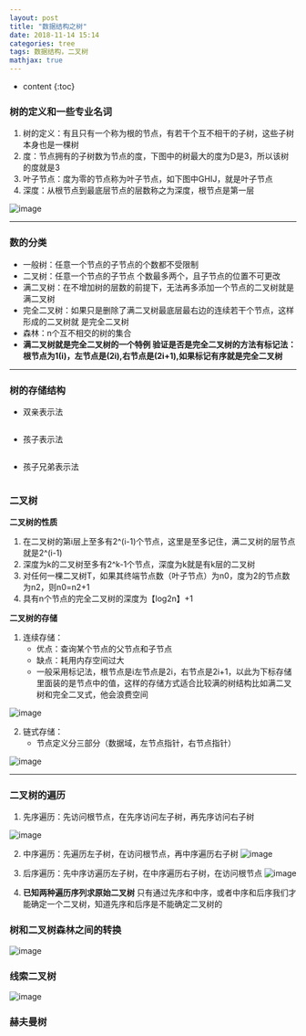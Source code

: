 ```yaml
---
layout: post
title: "数据结构之树"
date: 2018-11-14 15:14
categories: tree
tags: 数据结构，二叉树
mathjax: true
---
```

* content
{:toc}


### 树的定义和一些专业名词

1. 树的定义：有且只有一个称为根的节点，有若干个互不相干的子树，这些子树本身也是一棵树
2. 度：节点拥有的子树数为节点的度，下图中的树最大的度为D是3，所以该树的度就是3
3. 叶子节点：度为零的节点称为叶子节点，如下图中GHIJ，就是叶子节点
4. 深度：从根节点到最底层节点的层数称之为深度，根节点是第一层

![image](http://phcabd9ew.bkt.clouddn.com/%E6%A0%91%E8%8A%82%E7%82%B9%E7%9A%84%E7%B1%BB%E5%9E%8B.png)

***

### 数的分类
 -  一般树：任意一个节点的子节点的个数都不受限制
 - 二叉树：任意一个节点的子节点 个数最多两个，且子节点的位置不可更改
 - 满二叉树：在不增加树的层数的前提下，无法再多添加一个节点的二叉树就是满二叉树
 - 完全二叉树：如果只是删除了满二叉树最底层最右边的连续若干个节点，这样形成的二叉树就   是完全二叉树
 - 森林：n个互不相交的树的集合
 - **满二叉树就是完全二叉树的一个特例
 验证是否是完全二叉树的方法有标记法：根节点为1(i)，左节点是(2i),右节点是(2i+1),如果标记有序就是完全二叉树**

***
     
### 树的存储结构

- 双亲表示法
```c

```
- 孩子表示法
```c

```
- 孩子兄弟表示法
```c

```


### 二叉树

**二叉树的性质**
1. 在二叉树的第i层上至多有2^(i-1)个节点，这里是至多记住，满二叉树的层节点就是2^(i-1)
2. 深度为k的二叉树至多有2^k-1个节点，深度为k就是有k层的二叉树
3. 对任何一棵二叉树T，如果其终端节点数（叶子节点）为n0，度为2的节点数为n2，则n0=n2+1
4. 具有n个节点的完全二叉树的深度为【log2n】+1


**二叉树的存储**
1. 连续存储：
    - 优点：查询某个节点的父节点和子节点   
    - 缺点：耗用内存空间过大
    - 一般采用标记法，根节点是i左节点是2i，右节点是2i+1，以此为下标存储里面装的是节点中的值，这样的存储方式适合比较满的树结构比如满二叉树和完全二叉式，他会浪费空间

    
![image](http://phcabd9ew.bkt.clouddn.com/%E4%BA%8C%E5%8F%89%E6%A0%91%E8%BF%9E%E7%BB%AD%E5%AD%98%E5%82%A8.png)

2. 链式存储：
    - 节点定义分三部分（数据域，左节点指针，右节点指针）
     
![image](http://phcabd9ew.bkt.clouddn.com/%E4%BA%8C%E5%8F%89%E6%A0%91%E9%93%BE%E5%BC%8F%E5%AD%98%E5%82%A8.png)

***

### 二叉树的遍历
1. 先序遍历：先访问根节点，在先序访问左子树，再先序访问右子树

![image](http://phcabd9ew.bkt.clouddn.com/%E4%BA%8C%E5%8F%89%E6%A0%91%E9%81%8D%E5%8E%86%E4%B9%8B%E5%85%88%E5%BA%8F%E9%81%8D%E5%8E%86.png)

2. 中序遍历：先遍历左子树，在访问根节点，再中序遍历右子树
![image](http://phcabd9ew.bkt.clouddn.com/%E4%BA%8C%E5%8F%89%E6%A0%91%E9%81%8D%E5%8E%86%E4%B9%8B%E4%B8%AD%E5%BA%8F%E9%81%8D%E5%8E%86.png)

3. 后序遍历：先中序访遍历左子树，在中序遍历右子树，在访问根节点
![image](http://phcabd9ew.bkt.clouddn.com/%E4%B8%89%E5%BA%8F%E9%81%8D%E5%8E%86.png)

4. **已知两种遍历序列求原始二叉树**
  只有通过先序和中序，或者中序和后序我们才能确定一个二叉树，知道先序和后序是不能确定二叉树的

### 树和二叉树森林之间的转换
![image](http://phcabd9ew.bkt.clouddn.com/%E6%99%AE%E9%80%9A%E6%A0%91%E8%BD%AC%E6%8D%A2%E6%88%90%E4%BA%8C%E5%8F%89%E6%A0%91.png)

### 线索二叉树
![image](http://phcabd9ew.bkt.clouddn.com/%E7%BA%BF%E7%B4%A2%E4%BA%8C%E5%8F%89%E6%A0%91.png)

### 赫夫曼树


